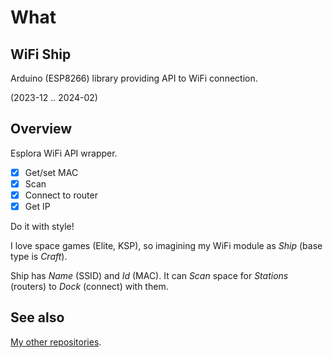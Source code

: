 # What

## WiFi Ship

Arduino (ESP8266) library providing API to WiFi connection.

(2023-12 .. 2024-02)

## Overview

Esplora WiFi API wrapper.

  - [x] Get/set MAC
  - [x] Scan
  - [x] Connect to router
  - [x] Get IP

Do it with style!

I love space games (Elite, KSP), so imagining my WiFi module as _Ship_
(base type is _Craft_).

Ship has _Name_ (SSID) and _Id_ (MAC). It can _Scan_ space for _Stations_
(routers) to _Dock_ (connect) with them.

## See also

[My other repositories][repos].

[repos]: https://github.com/martin-eden/contents
